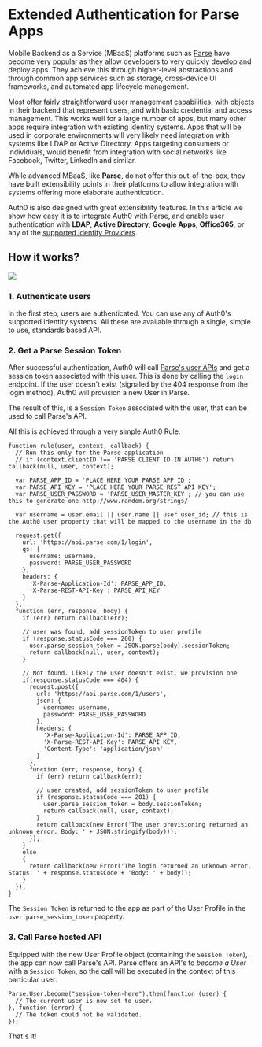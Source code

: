 # Extended Authentication for Parse Apps

Mobile Backend as a Service (MBaaS) platforms such as [Parse](http://www.parse.com) have become very popular as they allow developers to very quickly develop and deploy apps. They achieve this through higher-level abstractions and through common app services such as storage, cross-device UI frameworks, and automated app lifecycle management.

Most offer fairly straightforward user management capabilities, with objects in their backend that represent users, and with basic credential and access management. This works well for a large number of apps, but many other apps require integration with existing identity systems. Apps that will be used in corporate environments will very likely need integration with systems like LDAP or Active Directory. Apps targeting consumers or individuals, would benefit from integration with social networks like Facebook, Twitter, LinkedIn and similar.

While advanced MBaaS, like __Parse__, do not offer this out-of-the-box, they have built extensibility points in their platforms to allow integration with systems offering more elaborate authentication.

Auth0 is also designed with great extensibility features. In this article we show how easy it is to integrate Auth0 with Parse, and enable user authentication with __LDAP__, __Active Directory__, __Google Apps__, __Office365__, or any of the [supported Identity Providers](/identityproviders).

## How it works?

![](https://docs.google.com/drawings/d/1E8pGVnDjuLw_eh4TPw-JvOB8BHBzWUJLGG1nwCC2CxU/pub?w=831&amp;h=372)

### 1. Authenticate users
In the first step, users are authenticated. You can use any of Auth0's supported identity systems. All these are available through a single, simple to use, standards based API.

### 2. Get a Parse Session Token
After successful authentication, Auth0 will call [Parse's user APIs](https://parse.com/docs/rest#users-login) and get a session token associated with this user. This is done by calling the `login` endpoint. If the user doesn't exist (signaled by the 404 response from the login method), Auth0 will provision a new User in Parse.

The result of this, is a `Session Token` associated with the user, that can be used to call Parse's API.

All this is achieved through a very simple Auth0 Rule:

```
function rule(user, context, callback) {
  // Run this only for the Parse application
  // if (context.clientID !== 'PARSE CLIENT ID IN AUTH0') return callback(null, user, context);

  var PARSE_APP_ID = 'PLACE HERE YOUR PARSE APP ID';
  var PARSE_API_KEY = 'PLACE HERE YOUR PARSE REST API KEY';
  var PARSE_USER_PASSWORD = 'PARSE_USER_MASTER_KEY'; // you can use this to generate one http://www.random.org/strings/

  var username = user.email || user.name || user.user_id; // this is the Auth0 user property that will be mapped to the username in the db

  request.get({
    url: 'https://api.parse.com/1/login',
    qs: {
      username: username,
      password: PARSE_USER_PASSWORD
    },
    headers: {
      'X-Parse-Application-Id': PARSE_APP_ID,
      'X-Parse-REST-API-Key': PARSE_API_KEY
    }
  }, 
  function (err, response, body) {
    if (err) return callback(err);

    // user was found, add sessionToken to user profile
    if (response.statusCode === 200) {
      user.parse_session_token = JSON.parse(body).sessionToken;
      return callback(null, user, context);
    }

    // Not found. Likely the user doesn't exist, we provision one
    if(response.statusCode === 404) {
      request.post({
        url: 'https://api.parse.com/1/users',
        json: {
          username: username,
          password: PARSE_USER_PASSWORD
        },
        headers: {
          'X-Parse-Application-Id': PARSE_APP_ID,
          'X-Parse-REST-API-Key': PARSE_API_KEY,
          'Content-Type': 'application/json'
        }
      }, 
      function (err, response, body) {
        if (err) return callback(err);

        // user created, add sessionToken to user profile
        if (response.statusCode === 201) {
          user.parse_session_token = body.sessionToken;
          return callback(null, user, context);
        }
        return callback(new Error('The user provisioning returned an unknown error. Body: ' + JSON.stringify(body)));
      });
    }
    else
    {
      return callback(new Error('The login returned an unknown error. Status: ' + response.statusCode + 'Body: ' + body));
    }
  });
}
```

The `Session Token` is returned to the app as part of the User Profile in the `user.parse_session_token` property.

### 3. Call Parse hosted API
Equipped with the new User Profile object (containing the `Session Token`), the app can now call Parse's API. Parse offers an API's to _become a User_ with a `Session Token`, so the call will be executed in the context of this particular user:

```
Parse.User.become("session-token-here").then(function (user) {
  // The current user is now set to user.
}, function (error) {
  // The token could not be validated.
});
```

That's it!
